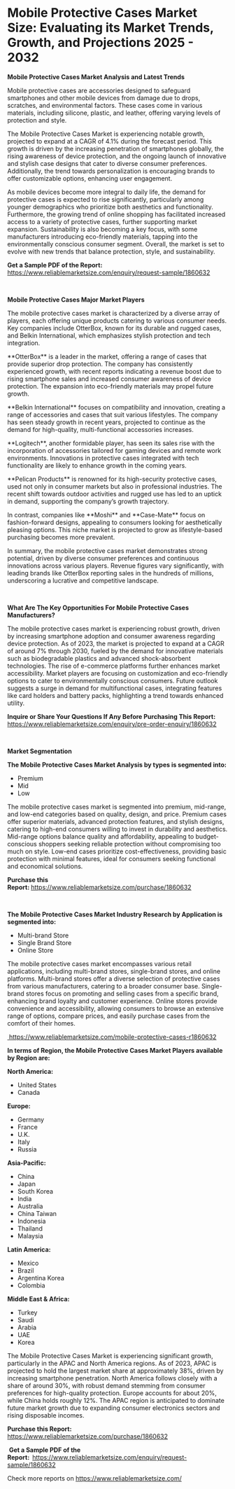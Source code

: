<p><h1>Mobile Protective Cases Market Size: Evaluating its Market Trends, Growth, and Projections 2025 - 2032</h1></p><p><strong>Mobile Protective Cases Market Analysis and Latest Trends</strong></p>
<p><p>Mobile protective cases are accessories designed to safeguard smartphones and other mobile devices from damage due to drops, scratches, and environmental factors. These cases come in various materials, including silicone, plastic, and leather, offering varying levels of protection and style.</p><p>The Mobile Protective Cases Market is experiencing notable growth, projected to expand at a CAGR of 4.1% during the forecast period. This growth is driven by the increasing penetration of smartphones globally, the rising awareness of device protection, and the ongoing launch of innovative and stylish case designs that cater to diverse consumer preferences. Additionally, the trend towards personalization is encouraging brands to offer customizable options, enhancing user engagement.</p><p>As mobile devices become more integral to daily life, the demand for protective cases is expected to rise significantly, particularly among younger demographics who prioritize both aesthetics and functionality. Furthermore, the growing trend of online shopping has facilitated increased access to a variety of protective cases, further supporting market expansion. Sustainability is also becoming a key focus, with some manufacturers introducing eco-friendly materials, tapping into the environmentally conscious consumer segment. Overall, the market is set to evolve with new trends that balance protection, style, and sustainability.</p></p>
<p><strong>Get a Sample PDF of the Report:&nbsp;</strong> <a href="https://www.reliablemarketsize.com/enquiry/request-sample/1860632?utm_campaign=2640&utm_medium=2&utm_source=Github&utm_content=ia&utm_term=05042025&utm_id=mobile-protective-cases">https://www.reliablemarketsize.com/enquiry/request-sample/1860632</a></p>
<p>&nbsp;</p>
<p><strong>Mobile Protective Cases Major Market Players</strong></p>
<p><p>The mobile protective cases market is characterized by a diverse array of players, each offering unique products catering to various consumer needs. Key companies include OtterBox, known for its durable and rugged cases, and Belkin International, which emphasizes stylish protection and tech integration.</p><p>**OtterBox** is a leader in the market, offering a range of cases that provide superior drop protection. The company has consistently experienced growth, with recent reports indicating a revenue boost due to rising smartphone sales and increased consumer awareness of device protection. The expansion into eco-friendly materials may propel future growth.</p><p>**Belkin International** focuses on compatibility and innovation, creating a range of accessories and cases that suit various lifestyles. The company has seen steady growth in recent years, projected to continue as the demand for high-quality, multi-functional accessories increases.</p><p>**Logitech**, another formidable player, has seen its sales rise with the incorporation of accessories tailored for gaming devices and remote work environments. Innovations in protective cases integrated with tech functionality are likely to enhance growth in the coming years.</p><p>**Pelican Products** is renowned for its high-security protective cases, used not only in consumer markets but also in professional industries. The recent shift towards outdoor activities and rugged use has led to an uptick in demand, supporting the company’s growth trajectory.</p><p>In contrast, companies like **Moshi** and **Case-Mate** focus on fashion-forward designs, appealing to consumers looking for aesthetically pleasing options. This niche market is projected to grow as lifestyle-based purchasing becomes more prevalent.</p><p>In summary, the mobile protective cases market demonstrates strong potential, driven by diverse consumer preferences and continuous innovations across various players. Revenue figures vary significantly, with leading brands like OtterBox reporting sales in the hundreds of millions, underscoring a lucrative and competitive landscape.</p></p>
<p>&nbsp;</p>
<p><strong>What Are The Key Opportunities For Mobile Protective Cases Manufacturers?</strong></p>
<p><p>The mobile protective cases market is experiencing robust growth, driven by increasing smartphone adoption and consumer awareness regarding device protection. As of 2023, the market is projected to expand at a CAGR of around 7% through 2030, fueled by the demand for innovative materials such as biodegradable plastics and advanced shock-absorbent technologies. The rise of e-commerce platforms further enhances market accessibility. Market players are focusing on customization and eco-friendly options to cater to environmentally conscious consumers. Future outlook suggests a surge in demand for multifunctional cases, integrating features like card holders and battery packs, highlighting a trend towards enhanced utility.</p></p>
<p><strong>Inquire or Share Your Questions If Any Before Purchasing This Report:</strong> <a href="https://www.reliablemarketsize.com/enquiry/pre-order-enquiry/1860632?utm_campaign=2640&utm_medium=2&utm_source=Github&utm_content=ia&utm_term=05042025&utm_id=mobile-protective-cases">https://www.reliablemarketsize.com/enquiry/pre-order-enquiry/1860632</a></p>
<p>&nbsp;</p>
<p><strong>Market Segmentation</strong></p>
<p><strong>The Mobile Protective Cases Market Analysis by types is segmented into:</strong></p>
<p><ul><li>Premium</li><li>Mid</li><li>Low</li></ul></p>
<p><p>The mobile protective cases market is segmented into premium, mid-range, and low-end categories based on quality, design, and price. Premium cases offer superior materials, advanced protection features, and stylish designs, catering to high-end consumers willing to invest in durability and aesthetics. Mid-range options balance quality and affordability, appealing to budget-conscious shoppers seeking reliable protection without compromising too much on style. Low-end cases prioritize cost-effectiveness, providing basic protection with minimal features, ideal for consumers seeking functional and economical solutions.</p></p>
<p><strong>Purchase this Report:&nbsp;</strong><a href="https://www.reliablemarketsize.com/purchase/1860632?utm_campaign=2640&utm_medium=2&utm_source=Github&utm_content=ia&utm_term=05042025&utm_id=mobile-protective-cases">https://www.reliablemarketsize.com/purchase/1860632</a></p>
<p>&nbsp;</p>
<p><strong>The Mobile Protective Cases Market Industry Research by Application is segmented into:</strong></p>
<p><ul><li>Multi-brand Store</li><li>Single Brand Store</li><li>Online Store</li></ul></p>
<p><p>The mobile protective cases market encompasses various retail applications, including multi-brand stores, single-brand stores, and online platforms. Multi-brand stores offer a diverse selection of protective cases from various manufacturers, catering to a broader consumer base. Single-brand stores focus on promoting and selling cases from a specific brand, enhancing brand loyalty and customer experience. Online stores provide convenience and accessibility, allowing consumers to browse an extensive range of options, compare prices, and easily purchase cases from the comfort of their homes.</p></p>
<p><a href="https://www.reliablemarketsize.com/mobile-protective-cases-r1860632?utm_campaign=2640&utm_medium=2&utm_source=Github&utm_content=ia&utm_term=05042025&utm_id=mobile-protective-cases">&nbsp;https://www.reliablemarketsize.com/mobile-protective-cases-r1860632</a></p>
<p><strong>In terms of Region, the Mobile Protective Cases Market Players available by Region are:</strong></p>
<p>
    <p> <strong> North America: </strong>
        <ul>
            <li>United States</li>
            <li>Canada</li>
        </ul>
        </p> 
    <p> <strong> Europe: </strong>
        <ul>
            <li>Germany</li>
            <li>France</li>
            <li>U.K.</li>
            <li>Italy</li>
            <li>Russia</li>
        </ul>
        </p> 
    <p> <strong> Asia-Pacific: </strong>
        <ul>
            <li>China</li>
            <li>Japan</li>
            <li>South Korea</li>
            <li>India</li>
            <li>Australia</li>
            <li>China Taiwan</li>
            <li>Indonesia</li>
            <li>Thailand</li>
            <li>Malaysia</li>
        </ul>
        </p> 
    <p> <strong> Latin America: </strong>
        <ul>
            <li>Mexico</li>
            <li>Brazil</li>
            <li>Argentina Korea</li>
            <li>Colombia</li>
        </ul>
        </p> 
    <p> <strong> Middle East & Africa: </strong>
        <ul>
            <li>Turkey</li>
            <li>Saudi</li>
            <li>Arabia</li>
            <li>UAE</li>
            <li>Korea</li>
        </ul>
    </p>
    </p>
<p><p>The Mobile Protective Cases Market is experiencing significant growth, particularly in the APAC and North America regions. As of 2023, APAC is projected to hold the largest market share at approximately 38%, driven by increasing smartphone penetration. North America follows closely with a share of around 30%, with robust demand stemming from consumer preferences for high-quality protection. Europe accounts for about 20%, while China holds roughly 12%. The APAC region is anticipated to dominate future market growth due to expanding consumer electronics sectors and rising disposable incomes.</p></p>
<p><strong>Purchase this Report: </strong><a href="https://www.reliablemarketsize.com/purchase/1860632?utm_campaign=2640&utm_medium=2&utm_source=Github&utm_content=ia&utm_term=05042025&utm_id=mobile-protective-cases">https://www.reliablemarketsize.com/purchase/1860632</a></p>
<p>&nbsp;<strong>Get a Sample PDF of the Report:&nbsp;&nbsp;</strong><a href="https://www.reliablemarketsize.com/enquiry/request-sample/1860632?utm_campaign=2640&utm_medium=2&utm_source=Github&utm_content=ia&utm_term=05042025&utm_id=mobile-protective-cases">https://www.reliablemarketsize.com/enquiry/request-sample/1860632</a></p>
<p><strong></strong></p>
<p>Check more reports on <a href="https://www.reliablemarketsize.com/?utm_campaign=2640&utm_medium=2&utm_source=Github&utm_content=ia&utm_term=05042025&utm_id=mobile-protective-cases">https://www.reliablemarketsize.com/</a></p>